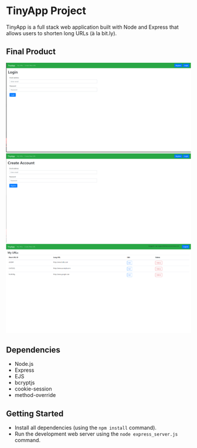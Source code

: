 # TinyApp Project

TinyApp is a full stack web application built with Node and Express that allows users to shorten long URLs (à la bit.ly).

## Final Product

!["Screenshot of Login page"](https://github.com/Alex-1980/tinyapp/blob/master/docs/Login-page.png?raw=true)
!["Screenshot of Register page"](https://github.com/Alex-1980/tinyapp/blob/master/docs/Register-page.png?raw=true)
!["Screenshot of MyURL page"](https://github.com/Alex-1980/tinyapp/blob/master/docs/MyUrl-page.png?raw=true)

## Dependencies

- Node.js
- Express
- EJS
- bcryptjs
- cookie-session
- method-override

## Getting Started

- Install all dependencies (using the `npm install` command).
- Run the development web server using the `node express_server.js` command.